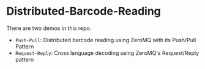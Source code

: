 # Distributed-Barcode-Reading

There are two demos in this repo.

* `Push-Pull`: Distributed barcode reading using ZeroMQ with its Push/Pull Pattern 
* `Request-Reply`: Cross language decoding using ZeroMQ's Request/Reply pattern
